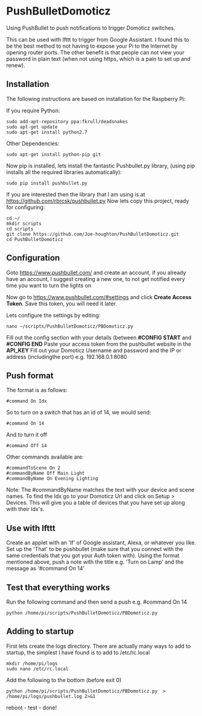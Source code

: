 # PushBulletDomoticz
Using PushBullet to push notifications to trigger Domoticz switches.

This can be used with Ifttt to trigger from Google Assistant. I found this to be the best method to not having to expose your Pi to the Internet by opening router ports. The other benefit is that people can not view your password in plain text (when not using https, which is a pain to set up and renew).

## Installation
The following instructions are based on installation for the Raspberry Pi:

If you require Python:
```
sudo add-apt-repository ppa:fkrull/deadsnakes
sudo apt-get update
sudo apt-get install python2.7
```

Other Dependencies:
```
sudo apt-get install python-pip git
```
Now pip is installed, lets install the fantastic Pushbullet.py library, (using pip installs all the required libraries automatically):
```
sudo pip install pushbullet.py
```
If you are interested then the library that I am using is at https://github.com/rbrcsk/pushbullet.py 
Now lets copy this project, ready for configuring:
```
cd ~/
mkdir scripts
cd scripts
git clone https://github.com/Joe-houghton/PushBulletDomoticz.git
cd PushBulletDomoticz
```
## Configuration
Goto https://www.pushbullet.com/ and create an account, if you already have an account, I suggest creating a new one, to not get notified every time you want to turn the lights on

Now go to https://www.pushbullet.com/#settings and click **Create Access Token**. Save this token, you will need it later.

Lets configure the settings by editing:
```
nano ~/scripts/PushBulletDomoticz/PBDomoticz.py
```

Fill out the config section with your details (between **#CONFIG START** and **#CONFIG END**
Paste your access token from the pushbullet website in the **API_KEY**
Fill out your Domoticz Username and password and the IP or address (includingthe port) e.g. 192.168.0.1:8080

## Push format
The format is as follows:
```
#command On Idx
```
So to turn on a switch that has an id of 14, we would send:
```
#command On 14
```
And to turn it off
```
#command Off 14
```
Other commands available are:
```
#commandToScene On 2
#commandByName Off Main Light
#commandByName On Evening Lighting
```
Note: The #commandByName matches the text with your device and scene names.
To find the Idx go to your Domoticz Url and click on Setup > Devices. This will give you a table of devices that you have set up along with their Idx's. 

## Use with Ifttt
Create an applet with an 'If' of Google assistant, Alexa, or whatever you like.
Set up the 'That' to be pushbullet (make sure that you connect with the same credentials that you got your Auth token with).
Using the format mentioned above, push a note with the title e.g. 'Turn on Lamp' and the message as '#command On 14'

## Test that everything works
Run the following command and then send a push e.g. #command On 14
```
python /home/pi/scripts/PushBulletDomoticz/PBDomoticz.py
```

## Adding to startup
First lets create the logs directory.
There are actually many ways to add to startup, the simplest I have found is to add to /etc/rc.local
```
mkdir /home/pi/logs
sudo nano /etc/rc.local
```
Add the following to the bottom (before exit 0)
```
python /home/pi/scripts/PushBulletDomoticz/PBDomoticz.py  > /home/pi/logs/pushbullet.log 2>&1
```

reboot - test - done!
